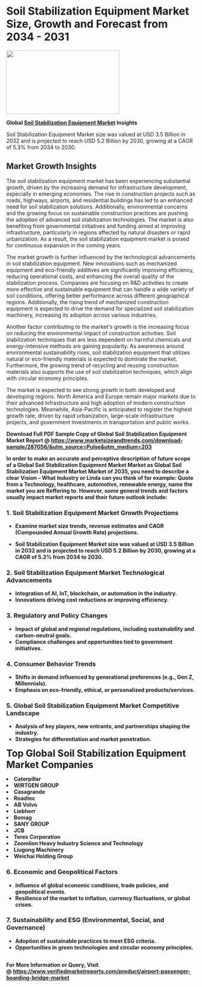 <H1>Soil Stabilization Equipment Market Size, Growth and Forecast from 2034 - 2031</H1><img class="aligncenter size-medium wp-image-584254" src="https://thirdeyenews.in/wp-content/uploads/2034/09/Global-Market-Research-300x168.jpeg" alt="" width="300" height="168" /><p><strong>Global&nbsp;<a href="https://www.marketsizeandtrends.com/download-sample/287056/&amp;utm_source=Pulse&amp;utm_medium=203">Soil Stabilization Equipment Market</a> Insights</strong></p><p>Soil Stabilization Equipment Market size was valued at USD 3.5 Billion in 2032 and is projected to reach USD 5.2 Billion by 2030, growing at a CAGR of 5.3% from 2034 to 2030.</p><p><h2>Market Growth Insights</h2> <p>The soil stabilization equipment market has been experiencing substantial growth, driven by the increasing demand for infrastructure development, especially in emerging economies. The rise in construction projects such as roads, highways, airports, and residential buildings has led to an enhanced need for soil stabilization solutions. Additionally, environmental concerns and the growing focus on sustainable construction practices are pushing the adoption of advanced soil stabilization technologies. The market is also benefiting from governmental initiatives and funding aimed at improving infrastructure, particularly in regions affected by natural disasters or rapid urbanization. As a result, the soil stabilization equipment market is poised for continuous expansion in the coming years.</p> <p><strong></strong></p> <p>The market growth is further influenced by the technological advancements in soil stabilization equipment. New innovations such as mechanized equipment and eco-friendly additives are significantly improving efficiency, reducing operational costs, and enhancing the overall quality of the stabilization process. Companies are focusing on R&D activities to create more effective and sustainable equipment that can handle a wide variety of soil conditions, offering better performance across different geographical regions. Additionally, the rising trend of mechanized construction equipment is expected to drive the demand for specialized soil stabilization machinery, increasing its adoption across various industries.</p> <p>Another factor contributing to the market's growth is the increasing focus on reducing the environmental impact of construction activities. Soil stabilization techniques that are less dependent on harmful chemicals and energy-intensive methods are gaining popularity. As awareness around environmental sustainability rises, soil stabilization equipment that utilizes natural or eco-friendly materials is expected to dominate the market. Furthermore, the growing trend of recycling and reusing construction materials also supports the use of soil stabilization techniques, which align with circular economy principles.</p> <p>The market is expected to see strong growth in both developed and developing regions. North America and Europe remain major markets due to their advanced infrastructure and high adoption of modern construction technologies. Meanwhile, Asia-Pacific is anticipated to register the highest growth rate, driven by rapid urbanization, large-scale infrastructure projects, and government investments in transportation and public works. <p><strong></p><p><span class=""><strong>Download Full PDF Sample Copy of Global Soil Stabilization Equipment Market Report</strong> @ <a href="https://www.marketsizeandtrends.com/download-sample/287056/&amp;utm_source=Pulse&amp;utm_medium=203" target="_blank">https://www.marketsizeandtrends.com/download-sample/287056/&amp;utm_source=Pulse&amp;utm_medium=203</a></span></p><p>In order to make an accurate and perceptive description of future scope of a Global&nbsp;Soil Stabilization Equipment Market Market as Global&nbsp;Soil Stabilization Equipment Market Market of 2035, you need to describe a clear Vision &ndash; What Industry or Linda can you think of for example: Quote from a Technology, healthcare, automotive, renewable energy, name the market you are Reffering to. However, some general trends and factors usually impact market reports and their future outlook include:</p><h3>1.&nbsp;<strong>Soil Stabilization Equipment Market Growth Projections</strong></h3><ul><li>Examine market size trends, revenue estimates and CAGR (Compounded Annual Growth Rate) projections.</li><li><p>Soil Stabilization Equipment Market size was valued at USD 3.5 Billion in 2032 and is projected to reach USD 5.2 Billion by 2030, growing at a CAGR of 5.3% from 2034 to 2030.</p></li></ul><h3>2.&nbsp;<strong>Soil Stabilization Equipment Market Technological Advancements</strong></h3><ul><li>Integration of AI, IoT, blockchain, or automation in the industry.</li><li>Innovations driving cost reductions or improving efficiency.</li></ul><h3>3.&nbsp;<strong>Regulatory and Policy Changes</strong></h3><ul><li>Impact of global and regional regulations, including sustainability and carbon-neutral goals.</li><li>Compliance challenges and opportunities tied to government initiatives.</li></ul><h3>4.&nbsp;<strong>Consumer Behavior Trends</strong></h3><ul><li>Shifts in demand influenced by generational preferences (e.g., Gen Z, Millennials).</li><li>Emphasis on eco-friendly, ethical, or personalized products/services.</li></ul><h3>5.&nbsp;<strong>Global Soil Stabilization Equipment Market Competitive Landscape</strong></h3><ul><li>Analysis of key players, new entrants, and partnerships shaping the industry.</li><li>Strategies for differentiation and market penetration.</li></ul><p data-pm-slice="1 1 []"><span style="color: inherit; font-family: inherit; font-size: 25px;">Top Global Soil Stabilization Equipment Market Companies</span></p><div class="" data-test-id=""><p><li>Caterpillar</li><li> WIRTGEN GROUP</li><li> Casagrande</li><li> Roadtec</li><li> AB Volvo</li><li> Liebherr</li><li> Bomag</li><li> SANY GROUP</li><li> JCB</li><li> Terex Corporation</li><li> Zoomlion Heavy Industry Science and Technology</li><li> Liugong Machinery</li><li> Weichai Holding Group</li></p></div><h3>6.&nbsp;<strong>Economic and Geopolitical Factors</strong></h3><ul><li>Influence of global economic conditions, trade policies, and geopolitical events.</li><li>Resilience of the market to inflation, currency fluctuations, or global crises.</li></ul><h3>7.&nbsp;<strong>Sustainability and ESG (Environmental, Social, and Governance)</strong></h3><ul><li>Adoption of sustainable practices to meet ESG criteria.</li><li>Opportunities in green technologies and circular economy principles.</li></ul><h2><strong style="font-size: 14px;">For More Information or Query, Visit @&nbsp;</strong><a style="background-color: #ffffff; font-size: 14px;" href="https://www.marketsizeandtrends.com/report/soil-stabilization-equipment-market/" target="_blank">https://www.verifiedmarketreports.com/product/airport-passenger-boarding-bridge-market</a></h2>
